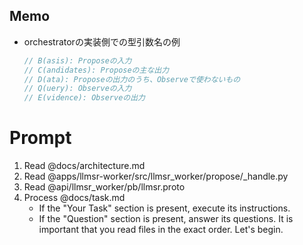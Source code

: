 ## Memo
* orchestratorの実装側での型引数名の例
    ```go
    // B(asis): Proposeの入力
    // C(andidates): Proposeの主な出力
    // D(ata): Proposeの出力のうち、Observeで使わないもの
    // Q(uery): Observeの入力
    // E(vidence): Observeの出力
    ```

# Prompt
1. Read @docs/architecture.md
2. Read @apps/llmsr-worker/src/llmsr_worker/propose/_handle.py
3. Read @api/llmsr_worker/pb/llmsr.proto
3. Process @docs/task.md
   - If the "Your Task" section is present, execute its instructions.
   - If the "Question" section is present, answer its questions.
It is important that you read files in the exact order. Let's begin.
